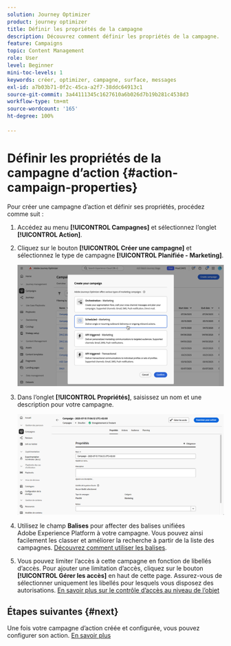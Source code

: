 ```yaml
---
solution: Journey Optimizer
product: journey optimizer
title: Définir les propriétés de la campagne
description: Découvrez comment définir les propriétés de la campagne.
feature: Campaigns
topic: Content Management
role: User
level: Beginner
mini-toc-levels: 1
keywords: créer, optimizer, campagne, surface, messages
exl-id: a7b03b71-0f2c-45ca-a2f7-38ddc64913c1
source-git-commit: 3a44111345c1627610a6b026d7b19b281c4538d3
workflow-type: tm+mt
source-wordcount: '165'
ht-degree: 100%

---
```


# Définir les propriétés de la campagne d’action {#action-campaign-properties}

Pour créer une campagne d’action et définir ses propriétés, procédez comme suit :

1. Accédez au menu **[!UICONTROL Campagnes]** et sélectionnez l’onglet **[!UICONTROL Action]**.

1. Cliquez sur le bouton **[!UICONTROL Créer une campagne]** et sélectionnez le type de campagne **[!UICONTROL Planifiée - Marketing]**.

   ![](assets/create-campaign-modal.png)

1. Dans l’onglet **[!UICONTROL Propriétés]**, saisissez un nom et une description pour votre campagne.

   ![](assets/create-campaign-properties.png)

1. Utilisez le champ **Balises** pour affecter des balises unifiées Adobe Experience Platform à votre campagne. Vous pouvez ainsi facilement les classer et améliorer la recherche à partir de la liste des campagnes. [Découvrez comment utiliser les balises](../start/search-filter-categorize.md#tags).

1. Vous pouvez limiter l’accès à cette campagne en fonction de libellés d’accès. Pour ajouter une limitation d’accès, cliquez sur le bouton **[!UICONTROL Gérer les accès]** en haut de cette page. Assurez-vous de sélectionner uniquement les libellés pour lesquels vous disposez des autorisations. [En savoir plus sur le contrôle d’accès au niveau de l’objet](../administration/object-based-access.md)

## Étapes suivantes {#next}

Une fois votre campagne d’action créée et configurée, vous pouvez configurer son action. [En savoir plus](campaign-action.md)
